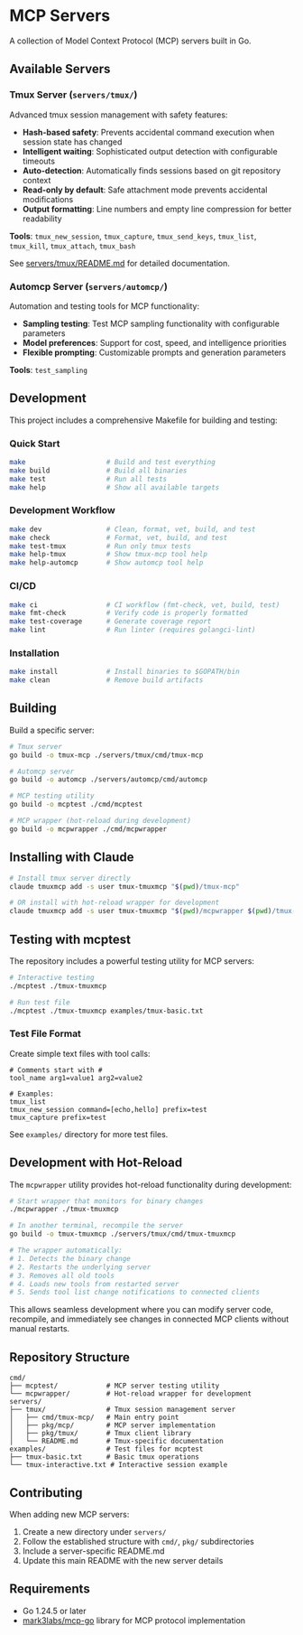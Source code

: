 # MCP Servers

A collection of Model Context Protocol (MCP) servers built in Go.

## Available Servers

### Tmux Server (`servers/tmux/`)

Advanced tmux session management with safety features:

- **Hash-based safety**: Prevents accidental command execution when session state has changed
- **Intelligent waiting**: Sophisticated output detection with configurable timeouts  
- **Auto-detection**: Automatically finds sessions based on git repository context
- **Read-only by default**: Safe attachment mode prevents accidental modifications
- **Output formatting**: Line numbers and empty line compression for better readability

**Tools**: `tmux_new_session`, `tmux_capture`, `tmux_send_keys`, `tmux_list`, `tmux_kill`, `tmux_attach`, `tmux_bash`

See [servers/tmux/README.md](servers/tmux/README.md) for detailed documentation.

### Automcp Server (`servers/automcp/`)

Automation and testing tools for MCP functionality:

- **Sampling testing**: Test MCP sampling functionality with configurable parameters
- **Model preferences**: Support for cost, speed, and intelligence priorities
- **Flexible prompting**: Customizable prompts and generation parameters

**Tools**: `test_sampling`

## Development

This project includes a comprehensive Makefile for building and testing:

### Quick Start
```bash
make                    # Build and test everything
make build              # Build all binaries
make test               # Run all tests
make help               # Show all available targets
```

### Development Workflow
```bash
make dev                # Clean, format, vet, build, and test
make check              # Format, vet, build, and test
make test-tmux          # Run only tmux tests
make help-tmux          # Show tmux-mcp tool help
make help-automcp       # Show automcp tool help
```

### CI/CD
```bash
make ci                 # CI workflow (fmt-check, vet, build, test)
make fmt-check          # Verify code is properly formatted
make test-coverage      # Generate coverage report
make lint               # Run linter (requires golangci-lint)
```

### Installation
```bash
make install            # Install binaries to $GOPATH/bin
make clean              # Remove build artifacts
```

## Building

Build a specific server:

```bash
# Tmux server
go build -o tmux-mcp ./servers/tmux/cmd/tmux-mcp

# Automcp server
go build -o automcp ./servers/automcp/cmd/automcp

# MCP testing utility
go build -o mcptest ./cmd/mcptest

# MCP wrapper (hot-reload during development)
go build -o mcpwrapper ./cmd/mcpwrapper
```

## Installing with Claude

```bash
# Install tmux server directly
claude tmuxmcp add -s user tmux-tmuxmcp "$(pwd)/tmux-mcp"

# OR install with hot-reload wrapper for development
claude tmuxmcp add -s user tmux-tmuxmcp "$(pwd)/mcpwrapper $(pwd)/tmux-mcp"
```

## Testing with mcptest

The repository includes a powerful testing utility for MCP servers:

```bash
# Interactive testing
./mcptest ./tmux-tmuxmcp

# Run test file
./mcptest ./tmux-tmuxmcp examples/tmux-basic.txt
```

### Test File Format

Create simple text files with tool calls:

```
# Comments start with #
tool_name arg1=value1 arg2=value2

# Examples:
tmux_list
tmux_new_session command=[echo,hello] prefix=test
tmux_capture prefix=test
```

See `examples/` directory for more test files.

## Development with Hot-Reload

The `mcpwrapper` utility provides hot-reload functionality during development:

```bash
# Start wrapper that monitors for binary changes
./mcpwrapper ./tmux-tmuxmcp

# In another terminal, recompile the server
go build -o tmux-tmuxmcp ./servers/tmux/cmd/tmux-tmuxmcp

# The wrapper automatically:
# 1. Detects the binary change
# 2. Restarts the underlying server
# 3. Removes all old tools
# 4. Loads new tools from restarted server
# 5. Sends tool list change notifications to connected clients
```

This allows seamless development where you can modify server code, recompile, and immediately see changes in connected MCP clients without manual restarts.

## Repository Structure

```
cmd/
├── mcptest/            # MCP server testing utility
└── mcpwrapper/         # Hot-reload wrapper for development
servers/
├── tmux/               # Tmux session management server
│   ├── cmd/tmux-mcp/   # Main entry point
│   ├── pkg/mcp/        # MCP server implementation
│   ├── pkg/tmux/       # Tmux client library
│   └── README.md       # Tmux-specific documentation
examples/               # Test files for mcptest
├── tmux-basic.txt      # Basic tmux operations
└── tmux-interactive.txt # Interactive session example
```

## Contributing

When adding new MCP servers:

1. Create a new directory under `servers/`
2. Follow the established structure with `cmd/`, `pkg/` subdirectories
3. Include a server-specific README.md
4. Update this main README with the new server details

## Requirements

- Go 1.24.5 or later
- [mark3labs/mcp-go](https://github.com/mark3labs/mcp-go) library for MCP protocol implementation